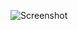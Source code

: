 ![Screenshot](https://raw.githubusercontent.com/Cryakl/Ultimate-RAT-Collection/refs/heads/main/ZDem0n/Z-dem0n125/Screenshot.png)

